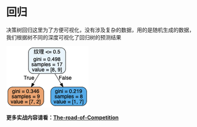 # 回归

决策树回归这里为了方便可视化，没有涉及复杂的数据，用的是随机生成的数据，我们根据树不同的深度可视化了回归树的预测结果

![](../.gitbook/assets/image%20%2812%29.png)

**更多实战内容请看：**[**The-road-of-Competition**](https://github.com/Knowledge-Precipitation-Tribe/The-road-of-Competition)

